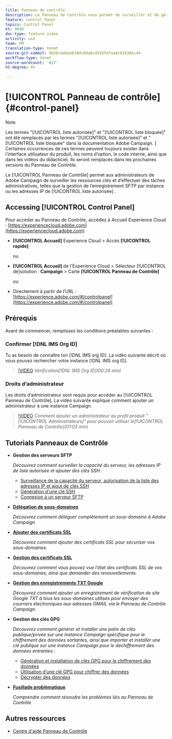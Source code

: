 ```yaml
---
title: Panneau de contrôle
description: Le Panneau de Contrôle vous permet de surveiller et de gérer votre enregistrement SFTP par instance et par liste autorisée d’adresses IP.
feature: Control Panel
topics: Control Panel
kt: 4696
doc-type: feature video
activity: use
team: PM
translation-type: tm+mt
source-git-commit: db20c4e6aeb10dc04a6c4556fefaa8cd18366c44
workflow-type: tm+mt
source-wordcount: '417'
ht-degree: 6%

---
```



# [!UICONTROL Panneau de contrôle] {#control-panel}

>[!NOTE]
>
>Les termes &quot;[!UICONTROL liste autorisée]&quot; et &quot;[!UICONTROL liste bloquée]&quot; ont été remplacés par les termes &quot;[!UICONTROL liste autorisée]&quot; et &quot;[!UICONTROL liste bloquée&quot; dans la documentation Adobe Campaign. ] Certaines occurrences de ces termes peuvent toujours exister dans l’interface utilisateur du produit, les noms d’option, le code interne, ainsi que dans les vidéos du didacticiel. Ils seront remplacés dans les prochaines versions du Panneau de Contrôle.

Le [!UICONTROL Panneau de Contrôle] permet aux administrateurs de Adobe Campaign de surveiller les ressources clés et d’effectuer des tâches administratives, telles que la gestion de l’enregistrement SFTP par instance ou les adresses IP de [!UICONTROL liste autorisée] .

## Accessing [!UICONTROL Control Panel]

Pour accéder au Panneau de Contrôle, accédez à Accueil Experience Cloud : [https://experiencecloud.adobe.com](https://experiencecloud.adobe.com):

* **[!UICONTROL Accueil]** Experience Cloud > Accès **[!UICONTROL rapide]**

   ou
* **[!UICONTROL Accueil]** de l&#39;Experience Cloud > Sélecteur [!UICONTROL de]solution : **Campaign** > Carte **[!UICONTROL Panneau de Contrôle]**

   ou

* Directement à partir de l’URL : [https://experience.adobe.com/#/controlpanel](https://experience.adobe.com/#/controlpanel)

## Prérequis

Avant de commencer, remplissez les conditions préalables suivantes :

### Confirmer [!DNL IMS Org ID]

Tu as besoin de connaître ton [!DNL IMS org ID]. La vidéo suivante décrit où vous pouvez rechercher votre instance [!DNL IMS org ID].

>[!VIDEO](https://video.tv.adobe.com/v/27183?quality=12)
*Vérification[!DNL IMS Org ID](00:26 min)*

### Droits d’administrateur

Les droits d’administrateur sont requis pour accéder au [!UICONTROL Panneau de Contrôle].
La vidéo suivante explique comment ajouter un administrateur à une instance Campaign.

>[!VIDEO](https://video.tv.adobe.com/v/27147?quality=12)
*Comment ajouter un administrateur au profil produit &quot;[!UICONTROL Administrateurs]&quot; pour pouvoir utiliser le[!UICONTROL Panneau de Contrôle](01:03 min)*

## Tutorials Panneaux de Contrôle

* **Gestion des serveurs SFTP**

   *Découvrez comment surveiller la capacité du serveur, les adresses IP de liste autorisée et ajouter des clés SSH :*

   * [Surveillance de la capacité du serveur, autorisation de la liste des adresses IP et ajout de clés SSH](/help/administrating/control-panel/monitoring-server-capacity-allow-listing-adding-ssh-key.md)
   * [Génération d&#39;une clé SSH](/help/administrating/control-panel/generate-ssh-key.md)
   * [Connexion à un serveur SFTP](/help/administrating/control-panel/connect-to-sftp-server.md)
* **[Délégation de sous-domaines](/help/administrating/control-panel/subdomain-delegation.md)**

   *Découvrez comment déléguer complètement un sous-domaine à Adobe Campaign*
* **[Ajouter des certificats SSL](/help/administrating/control-panel/adding-ssl-certificates.md)**

   *Découvrez comment ajouter des certificats SSL pour sécuriser vos sous-domaines.*
* **[Gestion des certificats SSL](/help/administrating/control-panel/managing-ssl-certificates.md)**

   *Découvrez comment vous pouvez vue l’état des certificats SSL de vos sous-domaines, ainsi que demander des renouvellements.*
* **[Gestion des enregistrements TXT Google](/help/administrating/control-panel/google-txt-record-management.md)**

   *Découvrez comment ajouter un enregistrement de vérification de site Google TXT à tous les sous-domaines utilisés pour envoyer des courriers électroniques aux adresses GMAIL via le Panneau de Contrôle Campaign.*

* **Gestion des clés GPG**

   *Découvrez comment générer et installer une paire de clés publique/privée sur une instance Campaign spécifique pour le chiffrement des données sortantes, ainsi que importer et installer une clé publique sur une instance Campaign pour le déchiffrement des données entrantes :*

   * [Génération et installation de clés GPG pour le chiffrement des données](./gpg-key-management/generating-and-installing-gpg-keys-for-data-encryption.md)
   * [Utilisation d’une clé GPG pour chiffrer des données](./gpg-key-management/using-a-gpg-key-to-encrypt-data.md)
   * [Décrypter des données](./gpg-key-management/decrypting-data.md)

* **[Fusillade problématique](/help/administrating/control-panel/trouble-shooting.md)**

   *Comprendre comment résoudre les problèmes liés au Panneau de Contrôle*

## Autres ressources

* [Centre d&#39;aide Panneau de Contrôle](https://docs.adobe.com/content/help/fr-FR/control-panel/using/control-panel-home.html)

